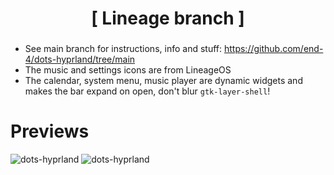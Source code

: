 <div align="center">
    <h1>[ Lineage branch ]</h1>
    <h3></h3>
</div>

 - See main branch for instructions, info and stuff: https://github.com/end-4/dots-hyprland/tree/main
 - The music and settings icons are from LineageOS
 - The calendar, system menu, music player are dynamic widgets and makes the bar expand on open, don't blur `gtk-layer-shell`!

# Previews
 ![dots-hyprland](./screenshot-8.png)
 ![dots-hyprland](./screenshot-9.png)

